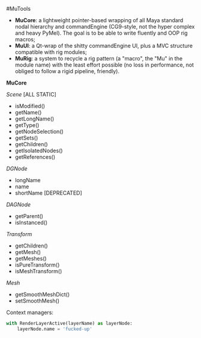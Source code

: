 #MuTools
- **MuCore**: a lightweight pointer-based wrapping of all Maya standard nodal hierarchy and commandEngine (CG9-style, not the hyper complex and heavy PyMel). The goal is to be able to write fluently and OOP rig macros;
- **MuUI**: a Qt-wrap of the shitty commandEngine UI, plus a MVC structure compatible with rig modules;
- **MuRig**: a system to recycle a rig pattern (a "macro", the "Mu" in the module name) with the least effort possible (no loss in performance, not obliged to follow a rigid pipeline, friendly).

**MuCore**


*Scene* [ALL STATIC]
- isModified()
- getName()
- getLongName()
- getType()
- getNodeSelection()
- getSets()
- getChildren()
- getIsolatedNodes()
- getReferences()



*DGNode*
- longName
- name
- shortName [DEPRECATED]
  

*DAGNode*
- getParent()
- isInstanced()
  

*Transform*
- getChildren()
- getMesh()
- getMeshes()
- isPureTransform()
- isMeshTransform()
  

*Mesh*
- getSmoothMeshDict()
- setSmoothMesh()
  



Context managers:
```python
with RenderLayerActive(layerName) as layerNode:
    layerNode.name = 'fucked-up'
```    

  
